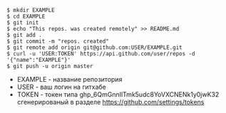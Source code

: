 ```
$ mkdir EXAMPLE   
$ cd EXAMPLE  
$ git init   
$ echo "This repos. was created remotely" >> README.md  
$ git add .  
$ git commit -m "repos. created"  
$ git remote add origin git@github.com:USER/EXAMPLE.git  
$ curl -u 'USER:TOKEN' https://api.github.com/user/repos -d '{"name":"EXAMPLE"}'  
$ git push -u origin master
```


* EXAMPLE - название репозитория  
* USER - ваш логин на гитхабе  
* TOKEN - токен типа ghp_6QmGnnIlTmk5udc8YoVXCNENk1y0jwK32 сгенерированый в разделе https://github.com/settings/tokens  
